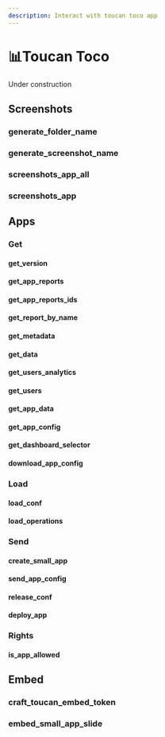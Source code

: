 ```yaml
---
description: Interact with toucan toco app
---
```


# 📊Toucan Toco

Under construction

## Screenshots

### generate\_folder\_name

### generate\_screenshot\_name

### screenshots\_app\_all

### screenshots\_app

## Apps

### Get

#### get\_version

#### get\_app\_reports

#### get\_app\_reports\_ids

#### get\_report\_by\_name

#### get\_metadata

#### get\_data

#### get\_users\_analytics

#### get\_users

#### get\_app\_data

#### get\_app\_config

#### get\_dashboard\_selector

#### download\_app\_config

### Load

#### load\_conf

#### load\_operations

### Send

#### create\_small\_app

#### send\_app\_config

#### release\_conf

#### deploy\_app

### Rights

#### is\_app\_allowed



## Embed

### craft\_toucan\_embed\_token

### embed\_small\_app\_slide

